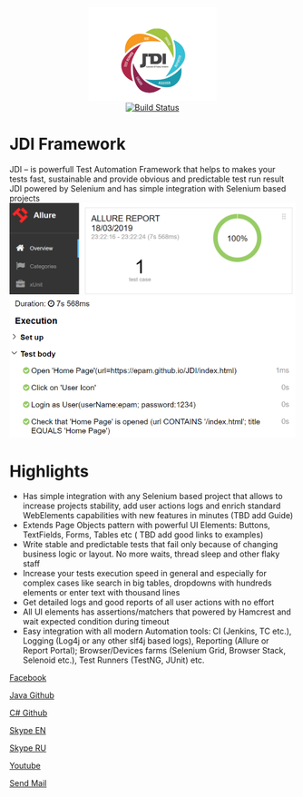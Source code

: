 <p align="center">
  <img src="/source/images/logo.png" alt="JDI Light" width="226">
  <br>
  <a href="https://travis-ci.org/jdi-testing/docs"><img src="https://travis-ci.org/jdi-testing/docs.svg?branch=master" alt="Build Status"></a>
</p>

# JDI Framework
JDI – is powerfull Test Automation Framework that helps to makes your tests fast, sustainable and provide obvious and predictable test run result
JDI powered by Selenium and has simple integration with Selenium based projects
![Allure Report](source/images/intro/allure-report.png)
![Allure Log](source/images/intro/allure-report-log.png)

# Highlights
- Has simple integration with any Selenium based project that allows to increase projects stability, add user actions logs and enrich standard WebElements capabilities with new features in minutes (TBD add Guide)
- Extends Page Objects pattern with powerful UI Elements: Buttons, TextFields, Forms, Tables etc ( TBD add good links to examples)
- Write stable and predictable tests that fail only because of changing business logic or layout. No more waits, thread sleep and other flaky staff
- Increase your tests execution speed in general and especially for complex cases like search in big tables, dropdowns with hundreds elements or enter text with thousand lines
- Get detailed logs and good reports of all user actions with no effort
- All UI elements has assertions/matchers that powered by Hamcrest and wait expected condition during timeout
- Easy integration with all modern Automation tools: CI (Jenkins, TC etc.), Logging (Log4j or any other slf4j based logs), Reporting (Allure or Report Portal); Browser/Devices farms (Selenium Grid, Browser Stack, Selenoid etc.), Test Runners (TestNG, JUnit) etc.

<a href='#' target="_blank">Facebook</a>

<a href='https://github.com/jdi-testing/jdi-light' target="_blank">Java Github</a>

<a href='https://github.com/jdi-testing/jdi-light-csharp' target="_blank">C# Github</a>

<a href='https://join.skype.com/u2Cel0MWHkAO' target="_blank">Skype EN</a>

<a href='https://join.skype.com/clvyVvnZvWqc' target="_blank">Skype RU</a>

<a href='#'>Youtube</a>

<a href="mailto:roman.iovlev.jdi@gmail.com?Subject=JDI question" target="_blank">Send Mail</a>
